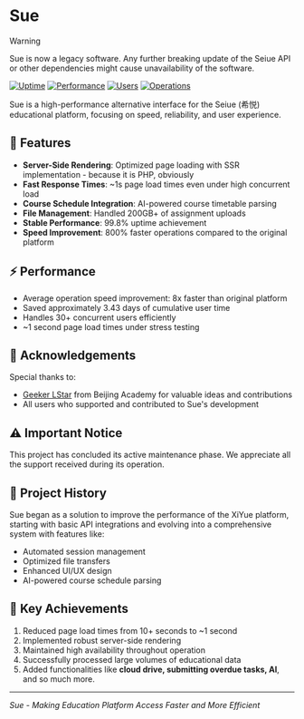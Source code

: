 # Sue

> [!WARNING]
> Sue is now a legacy software. Any further breaking update of the Seiue API or other dependencies might cause unavailability of the software.

[![Uptime](https://img.shields.io/badge/uptime-99.8%25-brightgreen)](https://github.com/c-jeremy/sue)
[![Performance](https://img.shields.io/badge/speed-8x%20faster-blue)](https://github.com/c-jeremy/sue)
[![Users](https://img.shields.io/badge/active%20users-30%2B-success)](https://github.com/c-jeremy/sue)
[![Operations](https://img.shields.io/badge/total%20operations-37k%2B-informational)](https://github.com/c-jeremy/sue)

Sue is a high-performance alternative interface for the Seiue (希悦) educational platform, focusing on speed, reliability, and user experience.


## 🚀 Features

- **Server-Side Rendering**: Optimized page loading with SSR implementation - because it is PHP, obviously
- **Fast Response Times**: ~1s page load times even under high concurrent load
- **Course Schedule Integration**: AI-powered course timetable parsing
- **File Management**: Handled 200GB+ of assignment uploads
- **Stable Performance**: 99.8% uptime achievement
- **Speed Improvement**: 800% faster operations compared to the original platform

## ⚡ Performance

- Average operation speed improvement: 8x faster than original platform
- Saved approximately 3.43 days of cumulative user time
- Handles 30+ concurrent users efficiently
- ~1 second page load times under stress testing



## 🙏 Acknowledgements

Special thanks to:
- [Geeker LStar](/geeker-lstar) from Beijing Academy for valuable ideas and contributions
- All users who supported and contributed to Sue's development

## ⚠️ Important Notice

This project has concluded its active maintenance phase. We appreciate all the support received during its operation.

## 📝 Project History

Sue began as a solution to improve the performance of the XiYue platform, starting with basic API integrations and evolving into a comprehensive system with features like:
- Automated session management
- Optimized file transfers
- Enhanced UI/UX design
- AI-powered course schedule parsing

## 🔑 Key Achievements

1. Reduced page load times from 10+ seconds to ~1 second
2. Implemented robust server-side rendering
3. Maintained high availability throughout operation
4. Successfully processed large volumes of educational data
5. Added functionalities like **cloud drive, submitting overdue tasks, AI**, and so much more.



---

*Sue - Making Education Platform Access Faster and More Efficient*

